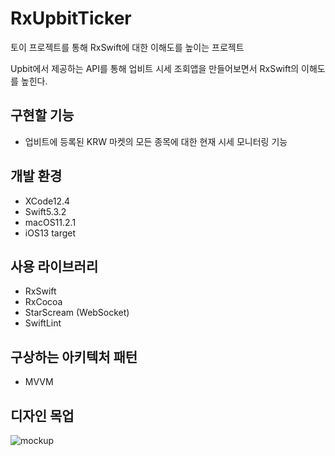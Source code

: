 #  RxUpbitTicker

토이 프로젝트를 통해 RxSwift에 대한 이해도를 높이는 프로젝트

Upbit에서 제공하는 API를 통해 업비트 시세 조회앱을 만들어보면서 RxSwift의 이해도를 높힌다.

## 구현할 기능

- 업비트에 등록된 KRW 마켓의 모든 종목에 대한 현재 시세 모니터링 기능

## 개발 환경

- XCode12.4
- Swift5.3.2
- macOS11.2.1
- iOS13 target

## 사용 라이브러리

- RxSwift
- RxCocoa
- StarScream (WebSocket)
- SwiftLint

## 구상하는 아키텍처 패턴

- MVVM

## 디자인 목업

![mockup](mockup.jpeg)

